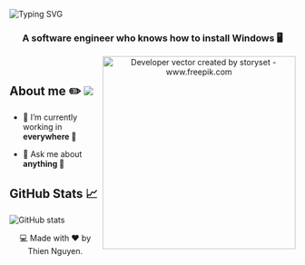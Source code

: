 ![Typing SVG](https://readme-typing-svg.herokuapp.com/?font=Righteous&color=F7F7F7&size=60&center=true&vCenter=true&width=900&height=100&lines=Hello,+%F0%9F%91%8B+I'm+Thien+Nguyen)
  
<div align="center" font-family="Righteous">
  <h3> A software engineer who knows how to install Windows 🖥️</h3>
  <img align="right" alt="Developer vector created by storyset - www.freepik.com" height="340" src="https://user-images.githubusercontent.com/97471199/230774187-e482399b-492c-4c17-a831-0314bf90526e.png">
</div>
<br>


## About me ✏️ ![](https://komarev.com/ghpvc/?username=hawknet37&color=blueviolet&label=VIEWS)
- 🔭 I’m currently working in **everywhere 💪**

- 💬 Ask me about **anything 🤣**
  
## GitHub Stats 📈
![GitHub stats](https://github-readme-stats.vercel.app/api?username=hawknet37&show_icons=true&theme=dark)

<p align="center"> 💻 Made with ❤️ by Thien Nguyen. </p>  
